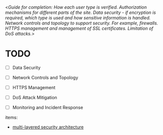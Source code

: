 <_Guide for completion: How each user type is verified. Authorization mechanisms for different parts of the site. Data security - if encryption is required, which type is used and how sensitive information is handled. Network controls and topology to support security. For example, firewalls. HTTPS management and management of SSL certificates. Limitation of DoS attacks._>


# TODO
- [ ] Data Security
- [ ] Network Controls and Topology
- [ ] HTTPS Management
- [ ] DoS Attack Mitigation
- [ ] Monitoring and Incident Response


items:
- [multi-layered security architecture](multi-layered-security-architecture.md)


